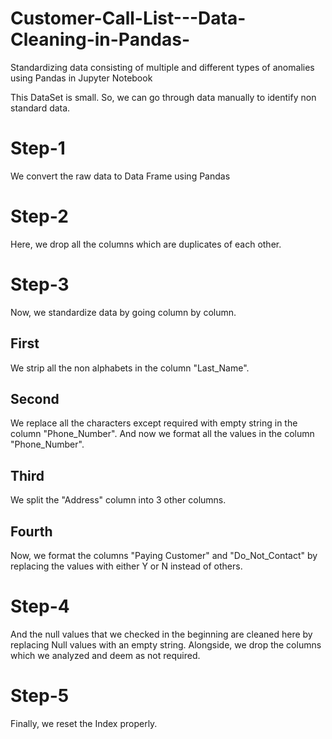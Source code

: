 # Customer-Call-List---Data-Cleaning-in-Pandas-
Standardizing data consisting of multiple and different types of anomalies using Pandas in Jupyter Notebook 

This DataSet is small. So, we can go through data manually to identify non standard data.
# Step-1 
We convert the raw data to Data Frame using Pandas 
# Step-2
Here, we drop all the columns which are duplicates of each other.
# Step-3
Now, we standardize data by going column by column.
## First ## 
We strip all the non alphabets in the column "Last_Name".
## Second ##
We replace all the characters except required with empty string in the column "Phone_Number".
And now we format all the values in the column "Phone_Number".
## Third ##
We split the "Address" column into 3 other columns.
## Fourth ##
Now, we format the columns "Paying Customer" and "Do_Not_Contact" by replacing the values with either Y or N instead of others.
# Step-4
And the null values that we checked in the beginning are cleaned here by replacing Null values with an empty string.
Alongside, we drop the columns which we analyzed and deem as not required.
# Step-5
Finally, we reset the Index properly.

